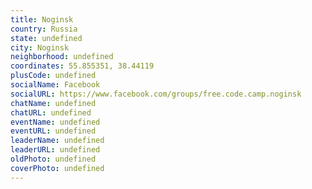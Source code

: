 ```yaml
---
title: Noginsk
country: Russia
state: undefined
city: Noginsk
neighborhood: undefined
coordinates: 55.855351, 38.44119
plusCode: undefined
socialName: Facebook
socialURL: https://www.facebook.com/groups/free.code.camp.noginsk
chatName: undefined
chatURL: undefined
eventName: undefined
eventURL: undefined
leaderName: undefined
leaderURL: undefined
oldPhoto: undefined
coverPhoto: undefined
---
```


